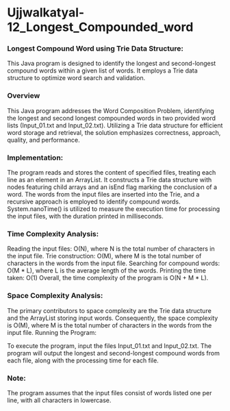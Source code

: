# Ujjwalkatyal-12_Longest_Compounded_word

### Longest Compound Word using Trie Data Structure:

This Java program is designed to identify the longest and second-longest compound words within a given list of words. It employs a Trie data structure to optimize word search and validation.

### Overview
This Java program addresses the Word Composition Problem, identifying the longest and second longest compounded words in two provided word lists (Input_01.txt and Input_02.txt). Utilizing a Trie data structure for efficient word storage and retrieval, the solution emphasizes correctness, approach, quality, and performance.

### Implementation:

The program reads and stores the content of specified files, treating each line as an element in an ArrayList.
It constructs a Trie data structure with nodes featuring child arrays and an isEnd flag marking the conclusion of a word.
The words from the input files are inserted into the Trie, and a recursive approach is employed to identify compound words.
System.nanoTime() is utilized to measure the execution time for processing the input files, with the duration printed in milliseconds.

### Time Complexity Analysis:

Reading the input files: O(N), where N is the total number of characters in the input file.
Trie construction: O(M), where M is the total number of characters in the words from the input file.
Searching for compound words: O(M * L), where L is the average length of the words.
Printing the time taken: O(1)
Overall, the time complexity of the program is O(N + M * L).

### Space Complexity Analysis:

The primary contributors to space complexity are the Trie data structure and the ArrayList storing input words.
Consequently, the space complexity is O(M), where M is the total number of characters in the words from the input file.
Running the Program:

To execute the program, input the files Input_01.txt and Input_02.txt.
The program will output the longest and second-longest compound words from each file, along with the processing time for each file.

### Note:

The program assumes that the input files consist of words listed one per line, with all characters in lowercase.
